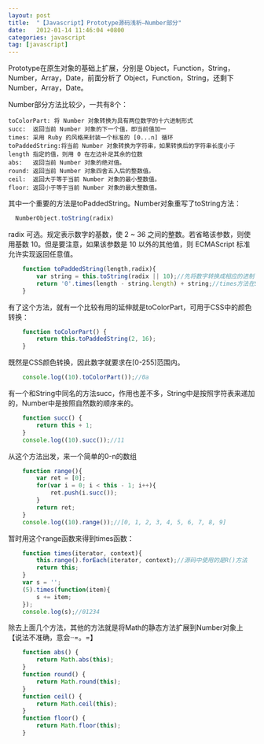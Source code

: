 ```yaml
---
layout: post
title:  "【Javascript】Prototype源码浅析—Number部分"
date:   2012-01-14 11:46:04 +0800
categories: javascript
tag: [javascript]
---
```

Prototype在原生对象的基础上扩展，分别是 Object，Function，String，Number，Array，Date，前面分析了 Object，Function，String，还剩下Number，Array，Date。
  
Number部分方法比较少，一共有8个：
  
    toColorPart: 将 Number 对象转换为具有两位数字的十六进制形式
    succ:  返回当前 Number 对象的下一个值，即当前值加一         
    times: 采用 Ruby 的风格来封装一个标准的 [0...n] 循环
    toPaddedString:将当前 Number 对象转换为字符串，如果转换后的字符串长度小于 length 指定的值，则用 0 在左边补足其余的位数 
    abs:   返回当前 Number 对象的绝对值。        
    round: 返回当前 Number 对象四舍五入后的整数值。
    ceil:  返回大于等于当前 Number 对象的最小整数值。
    floor: 返回小于等于当前 Number 对象的最大整数值。
  
其中一个重要的方法是toPaddedString。Number对象重写了toString方法：

```javascript  
  NumberObject.toString(radix)
```
radix	可选。规定表示数字的基数，使 2 ~ 36 之间的整数。若省略该参数，则使用基数 10。但是要注意，如果该参数是 10 以外的其他值，则 ECMAScript 标准允许实现返回任意值。
  
```javascript
    function toPaddedString(length,radix){
        var string = this.toString(radix || 10);//先将数字转换成相应的进制
        return '0'.times(length - string.length) + string;//times方法在String中扩展的，将一个字符重复n遍
    }
```
有了这个方法，就有一个比较有用的延伸就是toColorPart，可用于CSS中的颜色转换：
  
```javascript
    function toColorPart() {
        return this.toPaddedString(2, 16);
    }
```
既然是CSS颜色转换，因此数字就要求在[0-255]范围内。
  
```javascript
    console.log((10).toColorPart());//0a
```
有一个和String中同名的方法succ，作用也差不多，String中是按照字符表来递加的，Number中是按照自然数的顺序来的。
  
```javascript
    function succ() {
        return this + 1;
    }
    console.log((10).succ());//11
```
从这个方法出发，来一个简单的0-n的数组
  
```javascript
    function range(){
        var ret = [0];
        for(var i = 0; i < this - 1; i++){
            ret.push(i.succ());
        }
        return ret;
    }
    console.log((10).range());//[0, 1, 2, 3, 4, 5, 6, 7, 8, 9]
```
暂时用这个range函数来得到times函数：

```javascript  
    function times(iterator, context){
        this.range().forEach(iterator, context);//源码中使用的是R()方法
        return this;
    }
    var s = '';
    (5).times(function(item){
        s += item;
    });
    console.log(s);//01234
```  
  
除去上面几个方法，其他的方法就是将Math的静态方法扩展到Number对象上【说法不准确，意会··=。=】

```javascript
    function abs() {
        return Math.abs(this);
    }
    function round() {
        return Math.round(this);
    }
    function ceil() {
        return Math.ceil(this);
    }
    function floor() {
        return Math.floor(this);
    }
```
